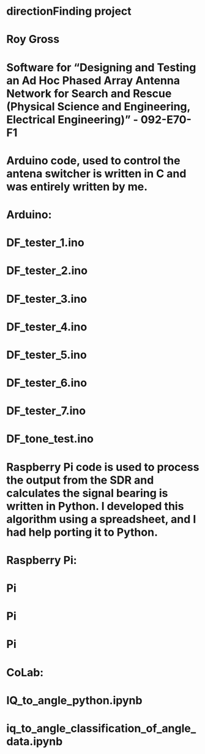 # directionFinding project
# Roy Gross
# Software for “Designing and Testing an Ad Hoc Phased Array Antenna Network for Search and Rescue (Physical Science and Engineering, Electrical Engineering)” - 092-E70-F1

# Arduino code, used to control the antena switcher is written in C and was entirely written by me.
# Arduino:
# DF_tester_1.ino
# DF_tester_2.ino
# DF_tester_3.ino
# DF_tester_4.ino
# DF_tester_5.ino
# DF_tester_6.ino
# DF_tester_7.ino
# DF_tone_test.ino

# Raspberry Pi code is used to process the output from the SDR and calculates the signal bearing is written in Python. I developed this algorithm using a spreadsheet, and I had help porting it to Python.
# Raspberry Pi:
# Pi
# Pi
# Pi

# CoLab:
# IQ_to_angle_python.ipynb
# iq_to_angle_classification_of_angle_data.ipynb
